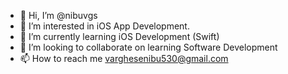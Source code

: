 - 👋 Hi, I’m @nibuvgs
- 👀 I’m interested in iOS App Development.
- 🌱 I’m currently learning iOS Development (Swift)
- 💞️ I’m looking to collaborate on learning Software Development
- 📫 How to reach me varghesenibu530@gmail.com

<!---
nibuvgs/nibuvgs is a ✨ special ✨ repository because its `README.md` (this file) appears on your GitHub profile.
You can click the Preview link to take a look at your changes.
--->
